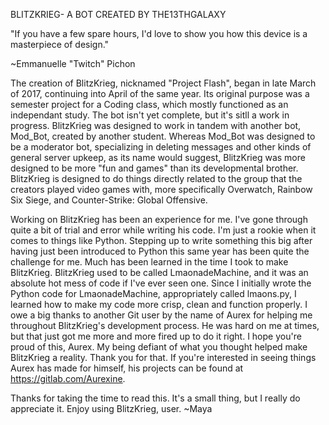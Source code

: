 BLITZKRIEG- A BOT CREATED BY THE13THGALAXY

"If you have a few spare hours, I'd love to show you how this device is a masterpiece of design."

~Emmanuelle "Twitch" Pichon


The creation of BlitzKrieg, nicknamed "Project Flash", began in late March of 2017, continuing into April of the same year. 
Its original purpose was a semester project for a Coding class, which mostly functioned as an independant study. 
The bot isn't yet complete, but it's sitll a work in progress. 
BlitzKrieg was designed to work in tandem with another bot, Mod_Bot, created by another student. 
Whereas Mod_Bot was designed to be a moderator bot, specializing in deleting messages and other kinds of general server upkeep, as its name would suggest, BlitzKrieg was more designed to be more "fun and games" than its developmental brother. 
BlitzKrieg is designed to do things directly related to the group that the creators played video games with, more specifically Overwatch, Rainbow Six Siege, and Counter-Strike: Global Offensive. 

Working on BlitzKrieg has been an experience for me. I've gone through quite a bit of trial and error while writing his code.
I'm just a rookie when it comes to things like Python. Stepping up to write something this big after having just been introduced to Python this same year has been quite the challenge for me.
Much has been learned in the time I took to make BlitzKrieg. BlitzKrieg used to be called LmaonadeMachine, and it was an absolute hot mess of code if I've ever seen one.
Since I initially wrote the Python code for LmaonadeMachine, appropriately called lmaons.py, I learned how to make my code more crisp, clean and function properly.
I owe a big thanks to another Git user by the name of Aurex for helping me throughout BlitzKrieg's development process. He was hard on me at times, but that just got me more and more fired up to do it right.
I hope you're proud of this, Aurex. My being defiant of what you thought helped make BlitzKrieg a reality. Thank you for that.
If you're interested in seeing things Aurex has made for himself, his projects can be found at https://gitlab.com/Aurexine.

Thanks for taking the time to read this. It's a small thing, but I really do appreciate it. Enjoy using BlitzKrieg, user.
~Maya
